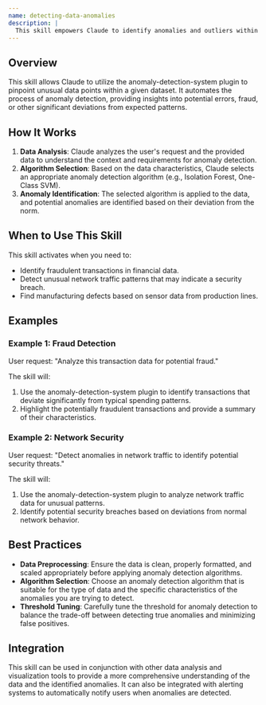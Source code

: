```yaml
---
name: detecting-data-anomalies
description: |
  This skill empowers Claude to identify anomalies and outliers within datasets. It leverages the anomaly-detection-system plugin to analyze data, apply appropriate machine learning algorithms, and highlight unusual data points. Use this skill when the user requests anomaly detection, outlier analysis, or identification of unusual patterns in data. Trigger this skill when the user mentions "anomaly detection," "outlier analysis," "unusual data," or requests insights into data irregularities.
---
```


## Overview

This skill allows Claude to utilize the anomaly-detection-system plugin to pinpoint unusual data points within a given dataset. It automates the process of anomaly detection, providing insights into potential errors, fraud, or other significant deviations from expected patterns.

## How It Works

1. **Data Analysis**: Claude analyzes the user's request and the provided data to understand the context and requirements for anomaly detection.
2. **Algorithm Selection**: Based on the data characteristics, Claude selects an appropriate anomaly detection algorithm (e.g., Isolation Forest, One-Class SVM).
3. **Anomaly Identification**: The selected algorithm is applied to the data, and potential anomalies are identified based on their deviation from the norm.

## When to Use This Skill

This skill activates when you need to:
- Identify fraudulent transactions in financial data.
- Detect unusual network traffic patterns that may indicate a security breach.
- Find manufacturing defects based on sensor data from production lines.

## Examples

### Example 1: Fraud Detection

User request: "Analyze this transaction data for potential fraud."

The skill will:
1. Use the anomaly-detection-system plugin to identify transactions that deviate significantly from typical spending patterns.
2. Highlight the potentially fraudulent transactions and provide a summary of their characteristics.

### Example 2: Network Security

User request: "Detect anomalies in network traffic to identify potential security threats."

The skill will:
1. Use the anomaly-detection-system plugin to analyze network traffic data for unusual patterns.
2. Identify potential security breaches based on deviations from normal network behavior.

## Best Practices

- **Data Preprocessing**: Ensure the data is clean, properly formatted, and scaled appropriately before applying anomaly detection algorithms.
- **Algorithm Selection**: Choose an anomaly detection algorithm that is suitable for the type of data and the specific characteristics of the anomalies you are trying to detect.
- **Threshold Tuning**: Carefully tune the threshold for anomaly detection to balance the trade-off between detecting true anomalies and minimizing false positives.

## Integration

This skill can be used in conjunction with other data analysis and visualization tools to provide a more comprehensive understanding of the data and the identified anomalies. It can also be integrated with alerting systems to automatically notify users when anomalies are detected.